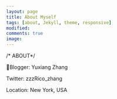```yaml
---
layout: page
title: About Myself
tags: [about, Jekyll, theme, responsive]
modified: 
comments: true
image:
---
```


/* ABOUT*/

Blogger:    Yuxiang Zhang

Twitter:    zzzRico_zhang

Location:   New York, USA